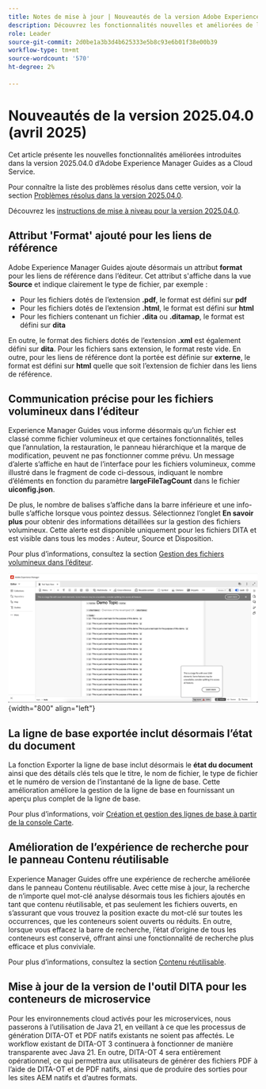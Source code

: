 ```yaml
---
title: Notes de mise à jour | Nouveautés de la version Adobe Experience Manager Guides 2025.04.0
description: Découvrez les fonctionnalités nouvelles et améliorées de la version 2025.04.0 d’Adobe Experience Manager Guides
role: Leader
source-git-commit: 2d0be1a3b3d4b625333e5b8c93e6b01f38e00b39
workflow-type: tm+mt
source-wordcount: '570'
ht-degree: 2%

---
```


# Nouveautés de la version 2025.04.0 (avril 2025)

Cet article présente les nouvelles fonctionnalités améliorées introduites dans la version 2025.04.0 d’Adobe Experience Manager Guides as a Cloud Service.

Pour connaître la liste des problèmes résolus dans cette version, voir la section [Problèmes résolus dans la version 2025.04.0](fixed-issues-2025-04-0.md).

Découvrez les [instructions de mise à niveau pour la version 2025.04.0](../release-info/upgrade-instructions-2025-04-0.md).

## Attribut &#39;Format&#39; ajouté pour les liens de référence

Adobe Experience Manager Guides ajoute désormais un attribut **format** pour les liens de référence dans l’éditeur. Cet attribut s&#39;affiche dans la vue **Source** et indique clairement le type de fichier, par exemple :

- Pour les fichiers dotés de l’extension **.pdf**, le format est défini sur **pdf**
- Pour les fichiers dotés de l’extension **.html**, le format est défini sur **html**
- Pour les fichiers contenant un fichier **.dita** ou **.ditamap**, le format est défini sur **dita**

En outre, le format des fichiers dotés de l’extension **.xml** est également défini sur **dita**. Pour les fichiers sans extension, le format reste vide. En outre, pour les liens de référence dont la portée est définie sur **externe**, le format est défini sur **html** quelle que soit l’extension de fichier dans les liens de référence.


## Communication précise pour les fichiers volumineux dans l’éditeur

Experience Manager Guides vous informe désormais qu’un fichier est classé comme fichier volumineux et que certaines fonctionnalités, telles que l’annulation, la restauration, le panneau hiérarchique et la marque de modification, peuvent ne pas fonctionner comme prévu. Un message d’alerte s’affiche en haut de l’interface pour les fichiers volumineux, comme illustré dans le fragment de code ci-dessous, indiquant le nombre d’éléments en fonction du paramètre **largeFileTagCount** dans le fichier **uiconfig.json**.

De plus, le nombre de balises s’affiche dans la barre inférieure et une info-bulle s’affiche lorsque vous pointez dessus. Sélectionnez l’onglet **En savoir plus** pour obtenir des informations détaillées sur la gestion des fichiers volumineux. Cette alerte est disponible uniquement pour les fichiers DITA et est visible dans tous les modes : Auteur, Source et Disposition.

Pour plus d’informations, consultez la section [Gestion des fichiers volumineux dans l’éditeur](../user-guide/web-editor-other-features.md#handling-large-files-in-the-editor).

![](assets/add-toast-tag-count.png){width="800" align="left"}

## La ligne de base exportée inclut désormais l’état du document

La fonction Exporter la ligne de base inclut désormais le **état du document** ainsi que des détails clés tels que le titre, le nom de fichier, le type de fichier et le numéro de version de l’instantané de la ligne de base. Cette amélioration améliore la gestion de la ligne de base en fournissant un aperçu plus complet de la ligne de base.

Pour plus d’informations, voir [Création et gestion des lignes de base à partir de la console Carte](../user-guide/web-editor-baseline.md#manage-baselines).

## Amélioration de l’expérience de recherche pour le panneau Contenu réutilisable

Experience Manager Guides offre une expérience de recherche améliorée dans le panneau Contenu réutilisable. Avec cette mise à jour, la recherche de n’importe quel mot-clé analyse désormais tous les fichiers ajoutés en tant que contenu réutilisable, et pas seulement les fichiers ouverts, en s’assurant que vous trouvez la position exacte du mot-clé sur toutes les occurrences, que les conteneurs soient ouverts ou réduits. En outre, lorsque vous effacez la barre de recherche, l’état d’origine de tous les conteneurs est conservé, offrant ainsi une fonctionnalité de recherche plus efficace et plus conviviale.

Pour plus d’informations, consultez la section [Contenu réutilisable](../user-guide/web-editor-features.md#reusable-content).


## Mise à jour de la version de l&#39;outil DITA pour les conteneurs de microservice

Pour les environnements cloud activés pour les microservices, nous passerons à l’utilisation de Java 21, en veillant à ce que les processus de génération DITA-OT et PDF natifs existants ne soient pas affectés. Le workflow existant de DITA-OT 3 continuera à fonctionner de manière transparente avec Java 21.  En outre, DITA-OT 4 sera entièrement opérationnel, ce qui permettra aux utilisateurs de générer des fichiers PDF à l’aide de DITA-OT et de PDF natifs, ainsi que de produire des sorties pour les sites AEM natifs et d’autres formats.